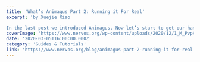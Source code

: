 ```yaml
---
title: 'What’s Animagus Part 2: Running it For Real'
excerpt: 'by Xuejie Xiao

In the last post we introduced Animagus. Now let’s start to get our hands dirty— we’ll implement the balance checker AST and boot Animagus with it, so we can interact with it via RPC c'
coverImage: 'https://www.nervos.org/wp-content/uploads/2020/12/1_M_PvpKupSlmWy4KZPSTD0w.jpeg'
date: '2020-03-05T16:00:00.000Z'
category: 'Guides & Tutorials'
link: 'https://www.nervos.org/blog/animagus-part-2-running-it-for-real'
---
```



